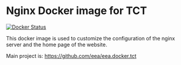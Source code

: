 Nginx Docker image for TCT
==========================

[![Docker Status](https://dockerbuildbadges.quelltext.eu/status.svg?organization=eeacms&repository=eea.docker.tct.nginx)](https://hub.docker.com/r/eeacms/eea.docker.tct.nginx/builds)

This docker image is used to customize the configuration of the nginx server and the home page of the website.

Main project is: https://github.com/eea/eea.docker.tct

